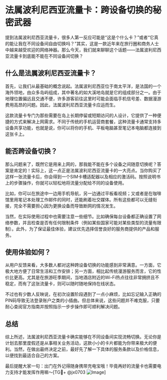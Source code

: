 # 法属波利尼西亚流量卡：跨设备切换的秘密武器

提到法属波利尼西亚流量卡，很多人第一反应可能是“这是个什么卡？”或者“它真的能让我在不同设备间自由切换吗？”其实，这是一款近年来在旅行圈和商务人士中越来越受欢迎的网络神器。那么今天，我们就来聊聊这个话题——法属波利尼西亚流量卡到底能不能在不同设备间切换？

## 什么是法属波利尼西亚流量卡？

首先，让我们从最基础的概念说起。法属波利尼西亚位于南太平洋，是法国的一个海外领地，由众多岛屿组成，其中著名的如大溪地岛就是它的组成部分之一。由于地理位置偏远且交通不便，许多游客前往这里时可能会面临手机信号差、数据漫游费用高昂的问题。因此，法属波利尼西亚流量卡应运而生。

这款流量卡专门为那些需要在岛上长期停留或短期访问的人设计，它提供了一种便捷的方式来解决上网需求。不同于传统的手机运营商套餐，这种流量卡通常支持多设备共享功能，也就是说，你可以将你的手机、平板电脑甚至笔记本电脑都连接到这张卡上。

## 能否跨设备切换？

那么问题来了，既然它是用来上网的，那我能不能在多个设备之间随意切换呢？答案是肯定的！实际上，这一点正是法属波利尼西亚流量卡的一大亮点。当你购买了这样一张流量卡后，你会得到一个SIM卡槽适配器以及相应的激活码。按照说明书上的步骤操作，你就可以轻松地将流量分配给不同的设备使用。

比如，你可以在旅途中一边用手机导航，另一边通过平板看视频；又或者是在咖啡馆里用笔记本处理工作邮件的同时，还能刷着社交媒体。所有这些都可以无缝衔接，完全不需要担心因为更换设备而导致断网的情况发生。

当然，在实际使用过程中也需要注意一些细节。比如确保每台设备都正确设置了网络参数，并且检查是否有任何限制条件（例如某些国家可能对某些类型的流量有限制）。此外，为了保证最佳体验，建议优先选择信誉良好的服务商提供的产品和服务。

## 使用体验如何？

从用户反馈来看，大多数人都对这种跨设备切换的功能感到非常满意。一方面，它极大地方便了日常生活和工作安排；另一方面，相比起传统漫游服务而言，它的性价比更高。尤其是在旅游旺季期间，当地酒店附近的Wi-Fi热点往往非常拥挤且不稳定，而有了这张流量卡，则可以随时随地保持在线状态。

不过也有少数人反映说，在初次设置阶段遇到了一点小麻烦，比如忘记输入正确的PIN码导致无法登录账户之类的小插曲。但总体来说，这些问题并不难克服，只要耐心查阅官方指南并按照指示一步步操作即可顺利解决问题。

## 总结

综上所述，法属波利尼西亚流量卡确实能够在不同设备间实现流畅切换。无论你是计划去那里度假还是从事相关业务活动，这款小小的卡片都能为你带来极大的便利。当然，在做出最终决定之前，最好先了解一下具体的服务条款以及价格信息，以便找到最适合自己的方案。

最后提醒大家一句：出门在外记得随身携带充电宝哦！毕竟再好的流量卡也需要电力支持才能发挥作用嘛～[TG💪+ @jx0703 ![Image](https://github.com/user-attachments/assets/dbca1d08-cadb-493c-b0ec-ad6f7a83f270)]